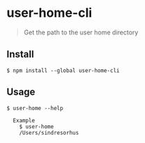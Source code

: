 # user-home-cli

> Get the path to the user home directory

## Install

```
$ npm install --global user-home-cli
```

## Usage

```
$ user-home --help

  Example
    $ user-home
    /Users/sindresorhus
```
